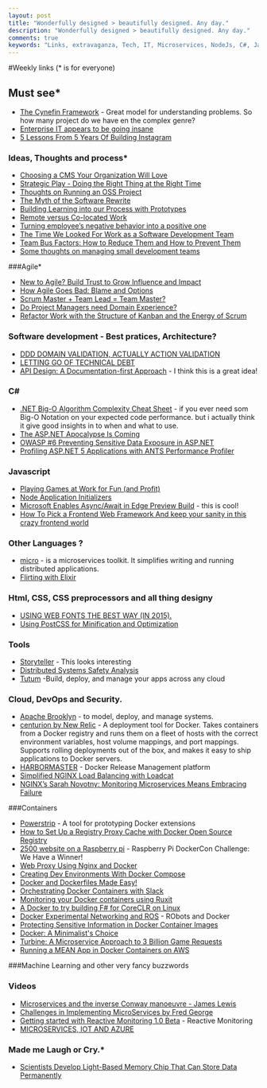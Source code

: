```yaml
---
layout: post
title: "Wonderfully designed > beautifully designed. Any day."
description: "Wonderfully designed > beautifully designed. Any day."
comments: true
keywords: "Links, extravaganza, Tech, IT, Microservices, NodeJs, C#, Javascript, Solution architecture"
---
```

#Weekly links (* is for everyone)

##  Must see*

 * [The Cynefin Framework](http://www.scrumsense.com/blog/cynefin-framework/) - Great model for understanding problems. So how many project do we have en the complex genre?
 * [Enterprise IT appears to be going insane](http://www.cio.com/article/2993114/consumerization-of-it/enterprise-it-appears-to-be-going-insane.html#tk.rss_itstrategy)
 * [5 Lessons From 5 Years Of Building Instagram](http://highscalability.com/blog/2015/10/21/5-lessons-from-5-years-of-building-instagram.html)
 
### Ideas, Thoughts and process*

 * [Choosing a CMS Your Organization Will Love](http://alistapart.com/article/choosing-a-cms-your-organization-will-love)
 * [Strategic Play - Doing the Right Thing at the Right Time](http://www.slideshare.net/CoryFoy/stratgic-play-doing-the-right-thing-at-the-right-time)
 * [Thoughts on Running an OSS Project](http://jeremydmiller.com/2015/10/15/thoughts-on-running-an-oss-project/) 
 * [The Myth of the Software Rewrite](http://www.daedtech.com/the-myth-of-the-software-rewrite)
 * [Building Learning into our Process with Prototypes](https://robots.thoughtbot.com/building-learning-into-our-process-with-prototypes) 
 * [Remote versus Co-located Work](http://martinfowler.com/articles/remote-or-co-located.html)
 * [Turning employee’s negative behavior into a positive one](http://blogs.quovantis.com/turning-negative-employees-behavior-into-a-positive-one/)
 * [The Time We Looked For Work as a Software Development Team](http://chocolatetin.org/2015/09/30/team-job-hunt.html)
 * [Team Bus Factors: How to Reduce Them and How to Prevent Them](http://5whys.com/blog/team-bus-factors-how-to-reduce-them-and-how-to-prevent-them.html)
 * [Some thoughts on managing small development teams](https://advancedweb.hu/2015/10/15/some_thoughts_on_managing_small_development_teams)


###Agile*
 * [New to Agile? Build Trust to Grow Influence and Impact](https://dzone.com/articles/new-to-agile-build-trust-to-grow-influence-and-imp)
 * [How Agile Goes Bad: Blame and Options](https://dzone.com/articles/how-agile-goes-bad-blame-and-options-1)
 * [Scrum Master + Team Lead = Team Master?](http://www.daedtech.com/scrum-master-team-lead-team-master)
 * [Do Project Managers need Domain Experience?](http://www.javacodegeeks.com/2015/10/do-project-managers-need-domain-experience.html)
 * [Refactor Work with the Structure of Kanban and the Energy of Scrum](https://dzone.com/articles/refactor-work-with-the-structure-of-kanban-and-the)


### Software development - Best pratices, Architecture?
 * [DDD DOMAIN VALIDATION, ACTUALLY ACTION VALIDATION](http://www.codemozzer.me/domain,validation,action,composable,messages/2015/09/26/domain_validation.html)
 * [LETTING GO OF TECHNICAL DEBT](http://www.gilzilberfeld.com/2015/10/letting-go-of-technical-debt.html)
 * [API Design: A Documentation-first Approach](https://dzone.com/articles/api-design-a-documentation-first-approach-1?) - I think this is a great idea!

### **C#**
* [.NET Big-O Algorithm Complexity Cheat Sheet](https://github.com/RehanSaeed/.NET-Big-O-Algorithm-Complexity-Cheat-Sheet) - if you ever need som Big-O Notation on your expected code performance. but i actually think it give good insights in to when and what to use.
* [The ASP.NET Apocalypse Is Coming](http://www.khalidabuhakmeh.com/the-asp-net-apocalypse-is-coming)
* [OWASP #6 Preventing Sensitive Data Exposure in ASP.NET ](http://lockmedown.com/preventing-sensitive-data-exposure-aspnet-part1/)
* [Profiling ASP.NET 5 Applications with ANTS Performance Profiler](http://www.tugberkugurlu.com/archive/profiling-asp-net-5-applications-with-ants-performance-profiler)

### Javascript
 * [Playing Games at Work for Fun (and Profit)](https://engineering.opendns.com/2015/10/19/playing-games-at-work-for-fun-and-profit/)
 * [Node Application Initializers](https://github.com/derickbailey/nanit)
 * [Microsoft Enables Async/Await in Edge Preview Build](http://www.infoq.com/news/2015/10/async-await-javascript-edge?) - this is cool!
 * [How To Pick a Frontend Web Framework And keep your sanity in this crazy frontend world](http://www.fse.guru/how-to-pick-a-frontend-web-framework)

### Other Languages ?
 * [micro](https://github.com/myodc/micro) - is a microservices toolkit. It simplifies writing and running distributed applications.
 * [Flirting with Elixir](http://eng.localytics.com/flirting-with-elixir/)

### Html, CSS, CSS preprocessors and all thing designy
 * [USING WEB FONTS THE BEST WAY (IN 2015).](https://helloanselm.com/2015/using-webfonts-in-2015/)
 * [Using PostCSS for Minification and Optimization](http://webdesign.tutsplus.com/tutorials/using-postcss-for-minification-and-optimization--cms-24568)
 
### Tools
 * [Storyteller](http://storyteller.github.io/) - This looks interesting
 * [Distributed Systems Safety Analysis](http://jepsen.io/)
 * [Tutum](https://www.tutum.co/) -Build, deploy, and manage your apps across any cloud
 
### Cloud, DevOps and Security. 
 * [Apache Brooklyn](https://github.com/apache/incubator-brooklyn) -  to model, deploy, and manage systems.
 * [centurion by New Relic](https://github.com/newrelic/centurion) - A deployment tool for Docker. Takes containers from a Docker registry and runs them on a fleet of hosts with the correct environment variables, host volume mappings, and port mappings. Supports rolling deployments out of the box, and makes it easy to ship applications to Docker servers.
 * [HARBORMASTER](http://www.getcrane.com/what-is-harbormaster) - Docker Release Management platform
 * [Simplified NGINX Load Balancing with Loadcat](http://www.toptal.com/devops/simplified-nginx-load-balancing-with-loadcat?)
 * [NGINX’s Sarah Novotny: Monitoring Microservices Means Embracing Failure](http://thenewstack.io/nginx-sarah-novotny-case-monitoring-microservices)

###Containers
 * [Powerstrip](https://github.com/ClusterHQ/powerstrip) - A tool for prototyping Docker extensions
 * [How to Set Up a Registry Proxy Cache with Docker Open Source Registry](https://blog.docker.com/2015/10/registry-proxy-cache-docker-open-source/)
 * [2500 website on a Raspberry pi](https://blog.docker.com/2015/10/raspberry-pi-dockercon-challenge-winner/) - Raspberry Pi DockerCon Challenge: We Have a Winner!
 * [Web Proxy Using Nginx and Docker](https://rclayton.silvrback.com/web-proxy-using-nginx-and-docker)
 * [Creating Dev Environments With Docker Compose]()
 * [Docker and Dockerfiles Made Easy!](http://www.sitepoint.com/docker-and-dockerfiles-made-easy/)
 * [Orchestrating Docker Containers with Slack](http://blog.kontena.io/orchestrating-docker-containers-with-slack/)
 * [Monitoring your Docker containers using Ruxit](http://www.tothenew.com/blog/docker-monitoring-using-ruxit)
 * [A Docker to try building F# for CoreCLR on Linux](http://blog.ctaggart.com/2015/10/a-docker-to-try-building-f-for-coreclr.html)
 * [Docker Experimental Networking and ROS](http://toddsampson.com/post/131227320927/docker-experimental-networking-and-ros) - RObots and Docker
 * [Protecting Sensitive Information in Docker Container Images](https://www.ctl.io/developers/blog/post/tutorial-protecting-sensitive-info-docker)
 * [Docker: A Minimalist's Choice](http://activelamp.com/blog/devops/docker-a-minimalists-choice)
 * [ Turbine: A Microservice Approach to 3 Billion Game Requests](http://www.slideshare.net/AmazonWebServices/gam402-turbine-a-microservice-approach-to-3-billion-game-requests/)
 * [Running a MEAN App in Docker Containers on AWS](https://dzone.com/articles/running-a-mean-app-in-docker-containers-on-aws-1)

###Machine Learning and other very fancy buzzwords


### Videos
 * [Microservices and the inverse Conway manoeuvre - James Lewis](https://www.youtube.com/watch?v=uicjqeZO690)
 * [Challenges in Implementing MicroServices by Fred George](https://www.youtube.com/watch?v=yPf5MfOZPY0)
 * [Getting started with Reactive Monitoring 1.0 Beta](http://www.typesafe.com/blog/getting-started-with-reactive-monitoring-1-0-beta) - Reactive Monitoring
 * [MICROSERVICES, IOT AND AZURE](http://theundocumentedapi.com/2015/10/15/video-microservices-iot-and-azure/)

### Made me Laugh or Cry.*
 * [Scientists Develop Light-Based Memory Chip That Can Store Data Permanently](http://thenewstack.io/scientists-develop-light-based-memory-chip-can-store-data-permanently/)

